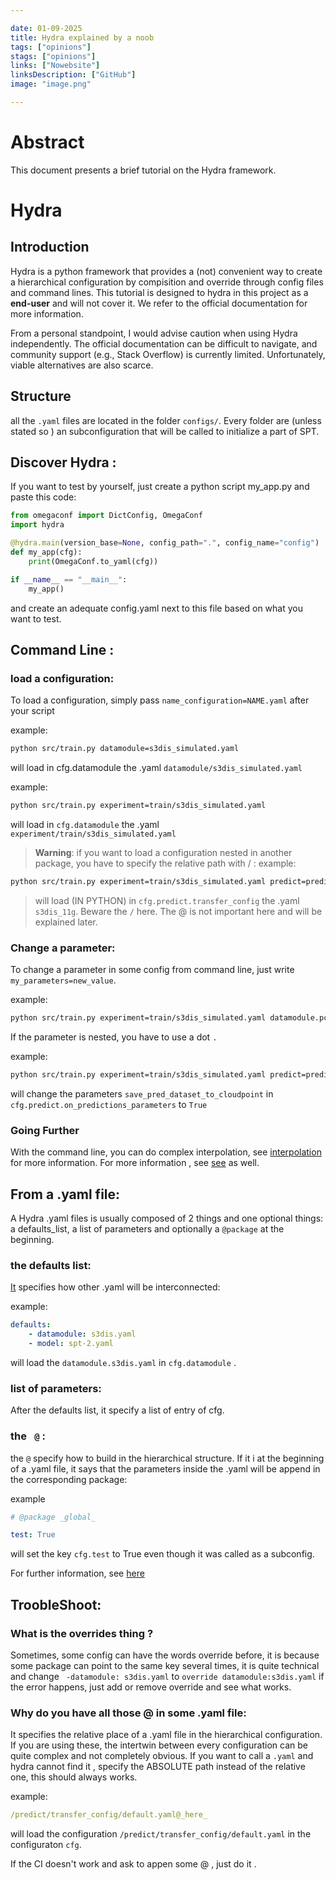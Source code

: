 ```yaml
---

date: 01-09-2025  
title: Hydra explained by a noob
tags: ["opinions"]  
stags: ["opinions"]  
links: ["Nowebsite"]  
linksDescription: ["GitHub"]  
image: "image.png"  

---
```




# Abstract

This document presents a brief tutorial on the Hydra framework.

# Hydra


## Introduction 
Hydra is a python framework that provides a (not) convenient way to create a hierarchical configuration by compisition and override through config files and command lines. 
This tutorial is designed to hydra in this project as a **end-user** and will not cover it. We refer to the official documentation for more information.

From a personal standpoint, I would advise caution when using Hydra independently. The official documentation can be difficult to navigate, and community support (e.g., Stack Overflow) is currently limited. Unfortunately, viable alternatives are also scarce.

## Structure
all the `.yaml` files are located in the folder `configs/`. Every folder are (unless stated so ) an subconfiguration that will be called to initialize a part of SPT.

## Discover Hydra :
If you want to test by yourself, just create a python script my_app.py and paste this code:
```python
from omegaconf import DictConfig, OmegaConf
import hydra

@hydra.main(version_base=None, config_path=".", config_name="config")
def my_app(cfg):
    print(OmegaConf.to_yaml(cfg))

if __name__ == "__main__":
    my_app()
```
and create an adequate config.yaml next to this file based on what you want to test.

## Command Line :

### load a configuration:

To load a configuration, simply pass `name_configuration=NAME.yaml` after your script 

example:

```bash
python src/train.py datamodule=s3dis_simulated.yaml
```
will load in cfg.datamodule the .yaml `datamodule/s3dis_simulated.yaml`


example: 
```bash
python src/train.py experiment=train/s3dis_simulated.yaml
```

will load in `cfg.datamodule` the .yaml `experiment/train/s3dis_simulated.yaml`

> **Warning**: if you want to load a configuration nested in another package, you have to specify the relative path with / :
example:
 ```bash
python src/train.py experiment=train/s3dis_simulated.yaml predict=predict_s3dis_sim  predict/transfer_config@predict=s3dis_11g
```
> will load (IN PYTHON) in `cfg.predict.transfer_config` the .yaml `s3dis_11g`. Beware the `/` here. The @ is not important here and will be explained later. 

### Change a parameter:

To change a parameter in some config from command line, just write ` my_parameters=new_value`.

example: 

```bash
python src/train.py experiment=train/s3dis_simulated.yaml datamodule.pc_tiling=2
```


If the parameter is nested, you have to use a dot `.` 

example:

```bash
python src/train.py experiment=train/s3dis_simulated.yaml predict=predict_s3dis predict.on_predictions_parameters.save_pred_dataset_to_cloudpoint=True
```
will change the parameters `save_pred_dataset_to_cloudpoint` in  `cfg.predict.on_predictions_parameters` to  `True`



### Going Further

With the command line, you can do complex interpolation, see [interpolation](https://hydra.cc/docs/advanced/override_grammar/basic/) for more information. For more information , see [see](https://hydra.cc/docs/advanced/override_grammar/basic/) as well.

## From a .yaml file:

A Hydra .yaml files is usually composed of 2 things and one optional things: a defaults_list, a list of parameters and optionally a `@package` at the beginning. 


### the defaults list: 

[It](https://hydra.cc/docs/advanced/defaults_list/) specifies how other .yaml will be interconnected:

example: 
```yaml
defaults:
    - datamodule: s3dis.yaml
    - model: spt-2.yaml
```
will load the `datamodule.s3dis.yaml` in `cfg.datamodule` .

### list of parameters:

After the defaults list, it specify a list of entry of cfg. 


### the ` @`  :
the `@` specify how to build in the hierarchical structure.
If it i at the beginning of a .yaml file, it says that the parameters inside the .yaml will be append in the corresponding package:

example 
```yaml
# @package _global_

test: True
```
will set the key `cfg.test` to True even though it was called as a subconfig. 

For further information, see [here](https://hydra.cc/docs/advanced/overriding_packages/)




## TroobleShoot:

### What is the overrides thing ? 


Sometimes, some config can have the words override before, it is because some package can point to the same key several times, it is quite technical and change ` -datamodule: s3dis.yaml` to `override datamodule:s3dis.yaml` if the error happens, just add or remove override and see what works.


### Why do you have all those @ in some .yaml file:
 It specifies the relative place of a .yaml file in the hierarchical configuration. If you are using these, the intertwin between every configuration can be quite complex and not completely obvious.
 If you want to call a  `.yaml` and hydra cannot  find it , specify the ABSOLUTE path instead of the relative one, this should always works.
 
 example: 
 ```.yaml 
 /predict/transfer_config/default.yaml@_here_
 ```
will load the configuration `/predict/transfer_config/default.yaml` in the configuraton `cfg`. 


If the CI doesn't work and ask to appen some @ , just do it . 
  
